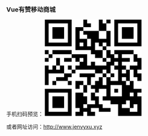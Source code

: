 ### Vue有赞移动商城

手机扫码预览：
![image](https://github.com/JenvyXU/maijia/blob/master/qr.png)

或者网址访问：http://www.jenvyxu.xyz
